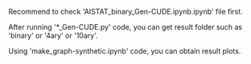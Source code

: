 Recommend to check 'AISTAT_binary_Gen-CUDE.ipynb.ipynb' file first.

After running '*_Gen-CUDE.py' code, you can get result folder such as 'binary' or '4ary' or '10ary'.

Using 'make_graph-synthetic.ipynb' code, you can obtain result plots.
